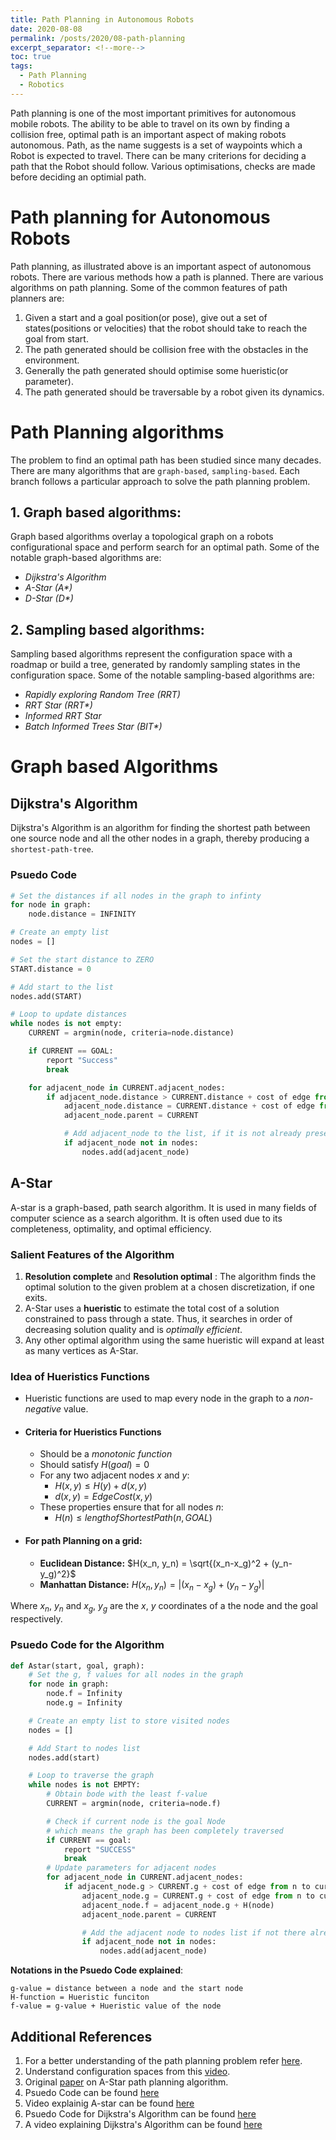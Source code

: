 ```yaml
---
title: Path Planning in Autonomous Robots
date: 2020-08-08
permalink: /posts/2020/08-path-planning
excerpt_separator: <!--more-->
toc: true
tags:
  - Path Planning
  - Robotics
---
```

Path planning is one of the most important primitives for autonomous mobile robots. The ability to be able to travel on its own by finding a collision free, optimal path is an important aspect of making robots autonomous. Path, as the name suggests is a set of waypoints which a Robot is expected to travel. There can be many criterions for deciding a path that the Robot should follow. Various optimisations, checks are made before deciding an optimial path.

# Path planning for Autonomous Robots
Path planning, as illustrated above is an important aspect of autonomous robots. There are various methods how a path is planned. There are various algorithms on path planning. Some of the common features of path planners are:
1. Given a start and a goal position(or pose), give out a set of states(positions or velocities) that the robot should take to reach the goal from start.
2. The path generated should be collision free with the obstacles in the environment.
3. Generally the path generated should optimise some hueristic(or parameter).
4. The path generated should be traversable by a robot given its dynamics.

# Path Planning algorithms
The problem to find an optimal path has been studied since many decades. There are many algorithms that are `graph-based`, `sampling-based`. Each branch follows a particular approach to solve the path planning problem.

## 1. Graph based algorithms:
Graph based algorithms overlay a topological graph on a robots configurational space and perform search for an optimal path.
Some of the notable graph-based algorithms are:

- _Dijkstra's Algorithm_
- _A-Star (A*)_
- _D-Star (D*)_

## 2. Sampling based algorithms:
Sampling based algorithms represent the configuration space with a roadmap or build a tree, generated by randomly sampling states in the configuration space.
Some of the notable sampling-based algorithms are:

- _Rapidly exploring Random Tree (RRT)_
- _RRT Star (RRT*)_
- _Informed RRT Star_
- _Batch Informed Trees Star (BIT*)_

# Graph based Algorithms
## Dijkstra's Algorithm
Dijkstra's Algorithm is an algorithm for finding the shortest path between one source node and all the other nodes in a graph, thereby producing a `shortest-path-tree`.
### Psuedo Code
```python
# Set the distances if all nodes in the graph to infinty
for node in graph:
    node.distance = INFINITY

# Create an empty list
nodes = []

# Set the start distance to ZERO
START.distance = 0

# Add start to the list
nodes.add(START)

# Loop to update distances
while nodes is not empty:
    CURRENT = argmin(node, criteria=node.distance)

    if CURRENT == GOAL:
        report "Success"
        break

    for adjacent_node in CURRENT.adjacent_nodes:
        if adjacent_node.distance > CURRENT.distance + cost of edge from CURRENT to adjacent_node:
            adjacent_node.distance = CURRENT.distance + cost of edge from CURRENT to adjacent_node
            adjacent_node.parent = CURRENT

            # Add adjacent_node to the list, if it is not already present
            if adjacent_node not in nodes:
                nodes.add(adjacent_node)
```

## A-Star
A-star is a graph-based, path search algorithm. It is used in many fields of computer science as a search algorithm. It is often used due to its completeness, optimality, and optimal efficiency.
### Salient Features of the Algorithm
1. **Resolution complete** and **Resolution optimal** : The algorithm finds the optimal solution to the given problem at a chosen discretization, if one exits.
2. A-Star uses a **hueristic** to estimate the total cost of a solution constrained to pass through a state. Thus, it searches in order of decreasing solution quality and is *optimally efficient*.
3. Any other optimal algorithm using the same hueristic will expand at least as many vertices as A-Star.
### Idea of Hueristics Functions
- Hueristic functions are used to map every node in the graph to a *non-negative* value.
- #### Criteria for Hueristics Functions
    - Should be a _monotonic function_
    - Should satisfy $H(goal) = 0$
    - For any two adjacent nodes $x$ and $y$:
    	- $H(x, y) \leq H(y) + d(x, y)$  
    	- $d(x, y) = EdgeCost(x, y)$
    - These properties ensure that for all nodes $n$:
    	- $H(n) \leq length of Shortest Path(n, GOAL)$
- #### For path Planning on a grid:
    - **Euclidean Distance:**
        $H(x_n, y_n) = \sqrt{(x_n-x_g)^2 + (y_n-y_g)^2}$
    - **Manhattan Distance:**
        $H(x_n, y_n) = \lvert(x_n - x_g) + (y_n - y_g)\rvert$

Where $x_n$, $y_n$ and $x_g$, $y_g$ are the $x$, $y$ coordinates of a the node and the goal respectively.
### Psuedo Code for the Algorithm
```python
def Astar(start, goal, graph):
    # Set the g, f values for all nodes in the graph
    for node in graph:
        node.f = Infinity
        node.g = Infinity

    # Create an empty list to store visited nodes
    nodes = []

    # Add Start to nodes list
    nodes.add(start)

    # Loop to traverse the graph
    while nodes is not EMPTY:
        # Obtain bode with the least f-value
        CURRENT = argmin(node, criteria=node.f)

        # Check if current node is the goal Node
        # which means the graph has been completely traversed
        if CURRENT == goal:
            report "SUCCESS"
            break
        # Update parameters for adjacent nodes
        for adjacent_node in CURRENT.adjacent_nodes:
            if adjacent_node.g > CURRENT.g + cost of edge from n to current:
                adjacent_node.g = CURRENT.g + cost of edge from n to current
                adjacent_node.f = adjacent_node.g + H(node)
                adjacent_node.parent = CURRENT

                # Add the adjacent node to nodes list if not there already
                if adjacent_node not in nodes:
                    nodes.add(adjacent_node)
```
**Notations in the Psuedo Code explained**:
```
g-value = distance between a node and the start node
H-function = Hueristic funciton
f-value = g-value + Hueristic value of the node
```

## Additional References
1. For a better understanding of the path planning problem refer [here](http://correll.cs.colorado.edu/?p=965).
2. Understand configuration spaces from this [video](https://www.youtube.com/watch?v=NwwsjVsYTbg).
3. Original [paper](https://ieeexplore.ieee.org/document/4082128) on A-Star path planning algorithm.
4. Psuedo Code can be found [here](https://mat.uab.cat/~alseda/MasterOpt/AStar-Algorithm.pdf)
5. Video explainig A-star can be found [here](https://www.youtube.com/watch?v=5n8OtzqVOyg)
6. Psuedo Code for Dijkstra's Algorithm can be found [here](http://www.gitta.info/Accessibiliti/en/html/Dijkstra_learningObject1.html)
7. A video explaining Dijkstra's Algorithm can be found [here](https://www.youtube.com/watch?v=GazC3A4OQTE)
